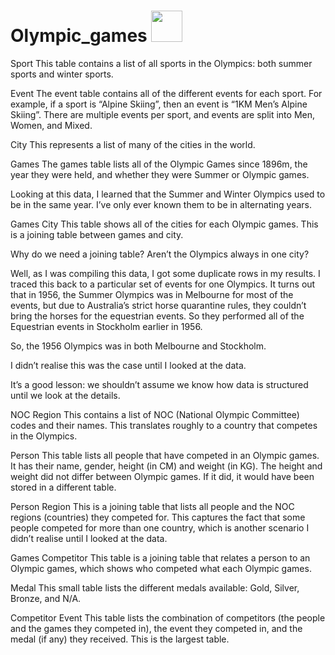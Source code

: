 # Olympic_games <img src="https://drive.google.com/file/d/1_4OwK5CDQhxh6ynOXFYlsZoc6pAJcjYF/view?usp=sharing" width="50">

Sport
This table contains a list of all sports in the Olympics: both summer sports and winter sports.

Event
The event table contains all of the different events for each sport. For example, if a sport is “Alpine Skiing”, then an event is “1KM Men’s Alpine Skiing”. There are multiple events per sport, and events are split into Men, Women, and Mixed.

City
This represents a list of many of the cities in the world.

Games
The games table lists all of the Olympic Games since 1896m, the year they were held, and whether they were Summer or Olympic games.

Looking at this data, I learned that the Summer and Winter Olympics used to be in the same year. I’ve only ever known them to be in alternating years.

Games City
This table shows all of the cities for each Olympic games. This is a joining table between games and city.

Why do we need a joining table? Aren’t the Olympics always in one city?

Well, as I was compiling this data, I got some duplicate rows in my results. I traced this back to a particular set of events for one Olympics. It turns out that in 1956, the Summer Olympics was in Melbourne for most of the events, but due to Australia’s strict horse quarantine rules, they couldn’t bring the horses for the equestrian events. So they performed all of the Equestrian events in Stockholm earlier in 1956.

So, the 1956 Olympics was in both Melbourne and Stockholm.

I didn’t realise this was the case until I looked at the data.

It’s a good lesson: we shouldn’t assume we know how data is structured until we look at the details.

NOC Region
This contains a list of NOC (National Olympic Committee) codes and their names. This translates roughly to a country that competes in the Olympics.

Person
This table lists all people that have competed in an Olympic games. It has their name, gender, height (in CM) and weight (in KG). The height and weight did not differ between Olympic games. If it did, it would have been stored in a different table.

Person Region
This is a joining table that lists all people and the NOC regions (countries) they competed for. This captures the fact that some people competed for more than one country, which is another scenario I didn’t realise until I looked at the data.

Games Competitor
This table is a joining table that relates a person to an Olympic games, which shows who competed what each Olympic games.

Medal
This small table lists the different medals available: Gold, Silver, Bronze, and N/A.

Competitor Event
This table lists the combination of competitors (the people and the games they competed in), the event they competed in, and the medal (if any) they received. This is the largest table.